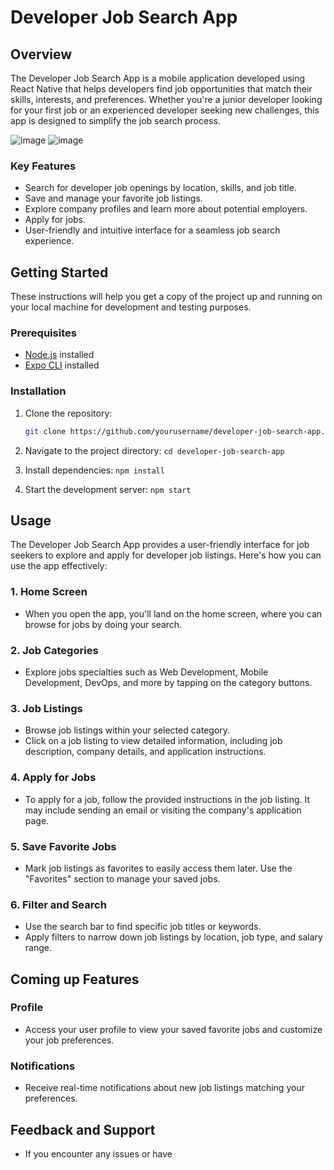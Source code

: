 # Developer Job Search App

## Overview
The Developer Job Search App is a mobile application developed using React Native that helps developers find job opportunities that match their skills, interests, and preferences. Whether you're a junior developer looking for your first job or an experienced developer seeking new challenges, this app is designed to simplify the job search process.

![image](https://github.com/LuizFelipeA/find-mentor-mobile-app/assets/59900979/caef579b-83da-4b77-8c92-029a84beb4d7)
![image](https://github.com/LuizFelipeA/find-mentor-mobile-app/assets/59900979/8b91278f-8cb6-443c-aef4-926e3a1557a5)

### Key Features
- Search for developer job openings by location, skills, and job title.
- Save and manage your favorite job listings.
- Explore company profiles and learn more about potential employers.
- Apply for jobs.
- User-friendly and intuitive interface for a seamless job search experience.

## Getting Started
These instructions will help you get a copy of the project up and running on your local machine for development and testing purposes.

### Prerequisites
- [Node.js](https://nodejs.org/) installed
- [Expo CLI](https://docs.expo.dev/get-started/installation/) installed

### Installation
1. Clone the repository:
   ```sh
   git clone https://github.com/yourusername/developer-job-search-app.git
   ```
2. Navigate to the project directory:
   ``` cd developer-job-search-app ```

3. Install dependencies:
   ```npm install```

4. Start the development server:
  ```npm start```

## Usage

The Developer Job Search App provides a user-friendly interface for job seekers to explore and apply for developer job listings. Here's how you can use the app effectively:

### 1. Home Screen

- When you open the app, you'll land on the home screen, where you can browse for jobs by doing your search.

### 2. Job Categories

- Explore jobs specialties such as Web Development, Mobile Development, DevOps, and more by tapping on the category buttons.

### 3. Job Listings

- Browse job listings within your selected category.
- Click on a job listing to view detailed information, including job description, company details, and application instructions.

### 4. Apply for Jobs

- To apply for a job, follow the provided instructions in the job listing. It may include sending an email or visiting the company's application page.

### 5. Save Favorite Jobs

- Mark job listings as favorites to easily access them later. Use the "Favorites" section to manage your saved jobs.

### 6. Filter and Search

- Use the search bar to find specific job titles or keywords.
- Apply filters to narrow down job listings by location, job type, and salary range.

## Coming up Features 

### Profile

- Access your user profile to view your saved favorite jobs and customize your job preferences.

### Notifications

- Receive real-time notifications about new job listings matching your preferences.

## Feedback and Support

- If you encounter any issues or have

